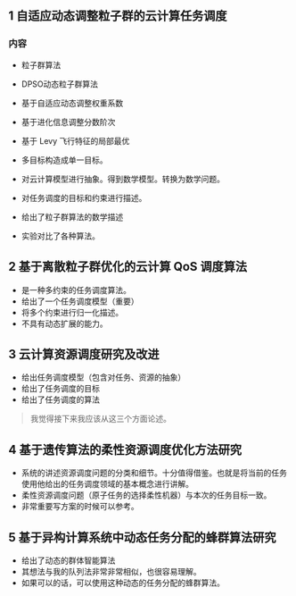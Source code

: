 ## 1 自适应动态调整粒子群的云计算任务调度

### 内容
* 粒子群算法
* DPSO动态粒子群算法
* 基于自适应动态调整权重系数
* 基于进化信息调整分数阶次
* 基于 Levy 飞行特征的局部最优
* 多目标构造成单一目标。

* 对云计算模型进行抽象。得到数学模型。转换为数学问题。
* 对任务调度的目标和约束进行描述。
* 给出了粒子群算法的数学描述
* 实验对比了各种算法。

## 2 基于离散粒子群优化的云计算 QoS 调度算法 

* 是一种多约束的任务调度算法。
* 给出了一个任务调度模型（重要）
* 将多个约束进行归一化描述。
* 不具有动态扩展的能力。

## 3 云计算资源调度研究及改进
* 给出任务调度模型（包含对任务、资源的抽象）
* 给出了任务调度的目标
* 给出了任务调度的算法

> 我觉得接下来我应该从这三个方面论述。

## 4 基于遗传算法的柔性资源调度优化方法研究
* 系统的讲述资源调度问题的分类和细节。十分值得借鉴。也就是将当前的任务使用他给出的任务调度领域的基本概念进行讲解。
* 柔性资源调度问题（原子任务的选择柔性机器）与本次的任务目标一致。
* 非常重要写方案的时候可以参考。

## 5 基于异构计算系统中动态任务分配的蜂群算法研究
* 给出了动态的群体智能算法
* 其想法与我的队列法非常非常相似，也很容易理解。
* 如果可以的话，可以使用这种动态的任务分配的蜂群算法。